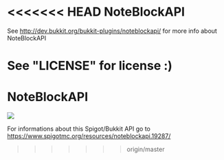 <<<<<<< HEAD
NoteBlockAPI
============

See http://dev.bukkit.org/bukkit-plugins/noteblockapi/ for more info about NoteBlockAPI

See "LICENSE" for license :)
=======
# NoteBlockAPI
[![](https://jitpack.io/v/koca2000/NoteBlockAPI.svg)](https://jitpack.io/#koca2000/NoteBlockAPI)

For informations about this Spigot/Bukkit API go to https://www.spigotmc.org/resources/noteblockapi.19287/
>>>>>>> origin/master
